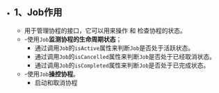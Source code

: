 - ## 1、Job作用
	- 用于管理协程的接口，它可以用来操作   和  检查协程的状态。
	- -使用`Job`**监测协程的生命周期状态**；
		- 通过调用`Job`的`isActive`属性来判断`Job`是否处于活跃状态。
		- 通过调用`Job`的`isCancelled`属性来判断`Job`是否处于已经取消状态。
		- 通过调用`Job`的`isCompleted`属性来判断`Job`是否处于已完成状态。
	- -使用`Job`**操控协程**。
		- 启动和取消协程